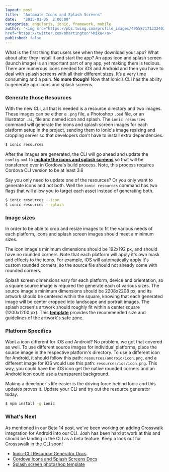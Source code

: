 ```yaml
---
layout: post
title:  "Automate Icons and Splash Screens"
date:   "2015-01-05  2:00:00"
categories: angularjs, ionic, framework, mobile
author: '<img src="https://pbs.twimg.com/profile_images/495587171332403200/tO9oMmCn.png" class="author-icon"><a
href="https://twitter.com/mhartington">Mike</a>'
published: false
---
```


What is the first thing that users see when they download your app? What about after they install it and start the app?
An apps icon and splash screen (launch image) is an important part of any app, yet making them is tedious. There are
numerous icons needed for iOS and Android and then you have to deal with splash screens with all their different sizes.
It’s a very time consuming and a pain. **No more though!** Now that Ionic’s CLI has the ability to generate app icons
and splash screens.

<!-- more -->
### Generate those Resources
With the new CLI, all that is needed is a resource directory and two images. These images can be either a `.png` file, a
Photoshop `.psd` file, or an Illustrator `.ai`, file and named icon and splash. The `ionic resources` command will
generate the icons and splash screen images for each platform setup in the project, sending them to Ionic's image
resizing and cropping server so that developers don't have to install extra dependencies.

```bash
$ ionic resources
```

After the images are generated, the CLI will go ahead and update the `config.xml` to [**include the icons and splash
screens**](http://cordova.apache.org/docs/en/4.0.0/config_ref_images.md.html#Icons%20and%20Splash%20Screens) so that
will be transferred over in Cordova's build process. Note, this process requires Cordova CLI version to be at least 3.6 

Say you only need to update one of the resources? Or you only want to generate icons and not both. Well the `ionic
resources` command has two flags that will allow you to target each asset instead of generating both.
```bash
$ ionic resources --icon
$ ionic resources --splash
```

### Image sizes
In order to be able to crop and resize images to fit the various needs of each platform, icons and splash screen images
should meet a minimum sizes.

The icon image's minimum dimensions should be 192x192 px, and should have no rounded corners. Note that each platform
will apply it's own mask and effects to the icons. For example, iOS will automatically apply it's custom rounded
corners, so the source file should not already come with rounded corners.

Splash screen dimensions vary for each platform, device and orientation, so a square source image is required the
generate each of various sizes. The source image's minimum dimensions should be 2208x2208 px, and its artwork should be
centered within the square, knowing that each generated image will be center cropped into landscape and portrait images.
The splash screen's artwork should roughly fit within a center square (1200x1200 px). This
[**template**](http://code.ionicframework.com/resources/splash.psd) provides the recommended size and guidelines of the
artwork's safe zone.


### Platform Specifics
Want a icon different for iOS and Android? No problem, we got that covered as well. To use different source images for
individual platforms, place the source image in the respective platform's directory. To use a different icon for
Android, it should follow this path: `resources/android/icon.png`, and a different image for iOS would use this path:
`resources/ios/icon.png`. This way, you could have the iOS icon get the native rounded corners and an Android icon could
use a transparent background.


Making a developer's life easier is the driving force behind Ionic and this updates proves it. Update your CLI and try
out the resource generator today.

```bash
$ npm install -g ionic
```
### What's Next
As mentioned in our Beta 14 post, we've been working on adding Crosswalk integration for Android into our CLI. Josh has been
hard at work at this and should be landing in the CLI as a beta feature. Keep a look out for Crossswalk in the CLI soon!


- [Ionic-CLI Resource Generator Docs](https://github.com/driftyco/ionic-cli#icon-and-splash-screen-image-generation)
- [Cordova Icons and Splash Screens Docs](http://cordova.apache.org/docs/en/edge/config_ref_images.md.html#Icons%20and%20Splash%20Screens)
- [Splash screen photoshop template](http://code.ionicframework.com/resources/splash.psd)
